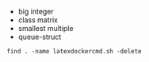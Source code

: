 - big integer
- class matrix
- smallest multiple
- queue-struct

```
find . -name latexdockercmd.sh -delete
```
